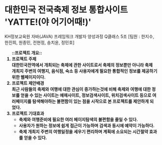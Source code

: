 # 대한민국 전국축제 정보 통합사이트 'YATTE!(야 어기어때!)'
KH정보교육원 자바(JAVA) 프레임워크 개발자 양성과정 Q클래스 5조
[팀원 : 한지수, 한진희, 원종민, 전현정, 송치윤, 정민호]

<ol><b>::프로젝트 개요::<b>
  <li><b>프로젝트 주제</b><br>
    대한민국전역에서 개최되는 축제에 관한 사이트로서 축제의 정보뿐만 아니라 축제 개최지 주변의 여행지, 음식점, 숙소 등 사용자에게 필요한 통합적인 정보를 제공하기 위한 웹페이지이다.
  </li>
  <li><b>프로젝트 제안배경</b><br>
    최근 사람들의 축제와 여행에 대한 관심이 증가하는것에 비해 축제와 여행에 대한 정보를 얻을 수 있는 사이트는 예매사이트, 정보검색사이트, 위치검색사이트 등으로 여러페이지를 탐색해야하는 불편함이 있는 점을 시작으로 본 프로젝트를 제안하게 되었다.
  </li>
  <li><b>프로젝트 기대효과</b>
    <ul>
      <li>축제와 여행준비에 필요한 여러 페이지탐색의 불편함을 줄일 수 있다.</li>
      <li>사용자가 원하는 정보에 쉽게 접근이 가능하며 검색과 동시에 예약이 가능하다.</li>
      <li>축제 개최지 주변의 여행일정을 세우기 편리하며 계획에 소요되는 시간절약 효과를 얻을 수 있다.</li>
    </ul>
  </li>
</ol>

